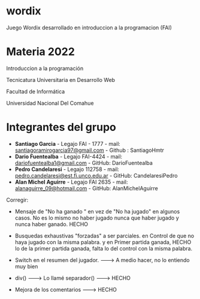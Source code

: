 # wordix
Juego Wordix desarrollado en introduccion a la programacion (FAI)

# Materia 2022
Introduccion a la programación  

Tecnicatura Universitaria en Desarrollo Web  

Facultad de Informática  

Universidad Nacional Del Comahue  


# Integrantes del grupo 

 - **Santiago Garcia** - Legajo FAI - 1777 - mail: santiagoramirogarcia97@gmail.com - Github : SantiagoHmtr
 - **Dario Fuentealba** - Legajo FAI-4424 - mail: dariofuentealba1@gmail.com - GitHub: DarioFuentealba
 - **Pedro Candelaresi** - Legajo 112758 - mail: pedro.candelaresi@est.fi.unco.edu.ar - GitHub: CandelaresiPedro  
 - **Alan Michel Aguirre** - Legajo FAI 2635 - mail: alanaguirre_09@hotmail.com - GitHub: AlanMichelAguirre


Corregir:
- Mensaje de "No ha ganado " en vez de "No ha jugado" en algunos casos. No es lo mismo no haber jugado nunca que haber jugado y nunca haber ganado. HECHO

- Busquedas exhaustivas "forzadas" a ser parciales. en Control de que no haya jugado con la misma palabra. y en Primer partida ganada, HECHO lo de la primer partida ganada, falta lo del control con la misma palabra.

- Switch en el resumen del jugador. ---> A medio hacer, no lo entiendo muy bien

- div() ---> Lo llamé separador() ---> HECHO

- Mejora de los comentarios ---> HECHO
